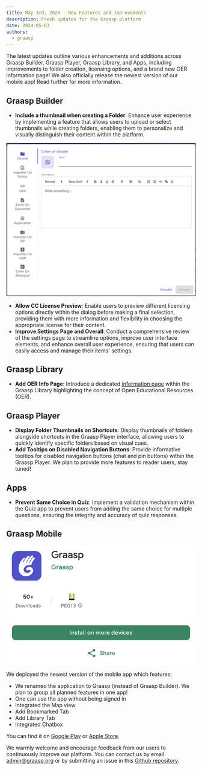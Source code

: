 ```yaml
---
title: May 3rd, 2024 - New Features and Improvements
description: Fresh updates for the Graasp platform
date: 2024-05-03
authors:
  - graasp
---
```


The latest updates outline various enhancements and additions across Graasp Builder, Graasp Player, Graasp Library, and Apps, including improvements to folder creation, licensing options, and a brand new OER information page! We also officially release the newest version of our mobile app! Read further for more information.

<!-- Everything below this will not be shown in the post overview -->
<!-- truncate -->

## Graasp Builder

- **Include a thumbnail when creating a Folder**: Enhance user experience by implementing a feature that allows users to upload or select thumbnails while creating folders, enabling them to personalize and visually distinguish their content within the platform.

![new folder thumbnail](./screenshots/2024-05-03-new-folder-thumbnail.png)

- **Allow CC License Preview**: Enable users to preview different licensing options directly within the dialog before making a final selection, providing them with more information and flexibility in choosing the appropriate license for their content.
- **Improve Settings Page and Overall**: Conduct a comprehensive review of the settings page to streamline options, improve user interface elements, and enhance overall user experience, ensuring that users can easily access and manage their items' settings.

## Graasp Library

- **Add OER Info Page**: Introduce a dedicated <a href="https://library.graasp.org/oer">information page</a> within the Graasp Library highlighting the concept of Open Educational Resources (OER).

## Graasp Player

- **Display Folder Thumbnails on Shortcuts**: Display thumbnails of folders alongside shortcuts in the Graasp Player interface, allowing users to quickly identify specific folders based on visual cues.
- **Add Tooltips on Disabled Navigation Buttons**: Provide informative tooltips for disabled navigation buttons (chat and pin buttons) within the Graasp Player. We plan to provide more features to reader users, stay tuned!

## Apps

- **Prevent Same Choice in Quiz**: Implement a validation mechanism within the Quiz app to prevent users from adding the same choice for multiple questions, ensuring the integrity and accuracy of quiz responses.

## Graasp Mobile

![mobile app logo](./screenshots/2024-05-03-mobile-google-play.png)

We deployed the newest version of the mobile app which features:

- We renamed the application to Graasp (instead of Graasp Builder). We plan to group all planned features in one app!
- One can use the app without being signed in
- Integrated the Map view
- Add Bookmarked Tab
- Add Library Tab
- Integrated Chatbox

You can find it on <a href="https://play.google.com/store/apps/details?id=org.graasp.mobile&hl=en&gl=US">Google Play</a> or <a href="https://apps.apple.com/my/app/graasp/id1579895549">Apple Store</a>.

<!-- Generic message -->

We warmly welcome and encourage feedback from our users to continuously improve our platform. You can contact us by email [admin@graasp.org](mailto:admin@graasp.org) or by submitting an issue in this [Github repository](https://github.com/graasp/graasp-feedback).
